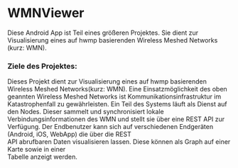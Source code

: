 # WMNViewer #

Diese Android App ist Teil eines größeren Projektes. Sie dient zur Visualisierung eines auf	hwmp	basierenden	Wireless	Meshed	Networks (kurz:	
WMN).

### Ziele	des	Projektes: #
Dieses	Projekt	dient	zur	Visualisierung	eines	auf	hwmp	basierenden	Wireless	Meshed	Networks(kurz: WMN).
Eine	Einsatzmöglichkeit des	oben	geannten Wireless	Meshed	Networks	ist	
Kommunikationsinfrastruktur	im	Katastrophenfall	zu	gewährleisten.
Ein	Teil	des	Systems	läuft	als	Dienst	auf	den	Nodes.	Dieser	sammelt	und	synchronisiert	lokale	
Verbindungsinformationen	des	WMN	und	stellt	sie	über	eine	REST	API	zur	Verfügung.
Der	Endbenutzer	kann	sich	auf	verschiedenen	Endgeräten	(Android,	iOS,	WebApp)	die	über	die	REST	
API abrufbaren	Daten	visualisieren	lassen. Diese	können	als	Graph	auf	einer	Karte	sowie	in	einer	
Tabelle	anzeigt	werden.
